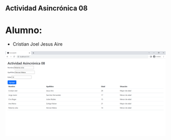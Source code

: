 ## Actividad Asincrónica 08
# Alumno:
- Cristian Joel Jesus Aire

![Página principal](src/assets/Captura.PNG)